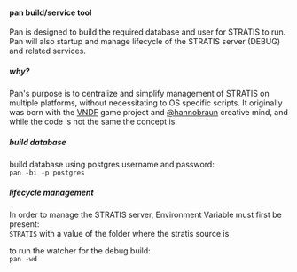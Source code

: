 #### pan build/service tool

Pan is designed to build the required database and user for STRATIS to run. Pan will also startup and manage lifecycle of the STRATIS server (DEBUG) and related services.

##### why?

Pan's purpose is to centralize and simplify management of STRATIS on multiple platforms, without necessitating to OS specific scripts. It originally was born with the [VNDF][] game project and [@hannobraun][] creative mind, and while the code is not the same the concept is.

##### build database

build database using postgres username and password:  
```pan -bi -p postgres```

##### lifecycle management

In order to manage the STRATIS server, Environment Variable must first be present:  
```STRATIS``` with a value of the folder where the stratis source is

to run the watcher for the debug build:  
```pan -wd```

[@hannobraun]: https://github.com/hannobraun
[VNDF]: https://github.com/hannobraun/vndf
